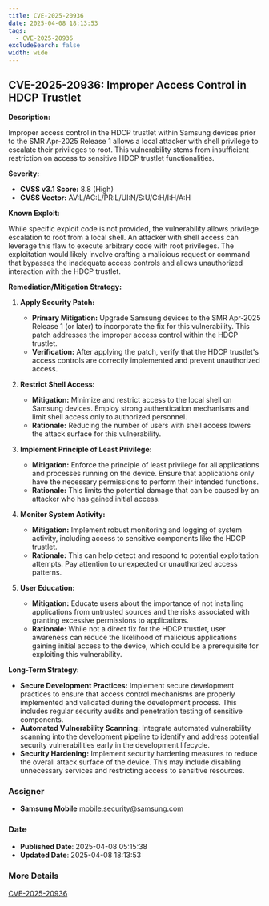```yaml
---
title: CVE-2025-20936
date: 2025-04-08 18:13:53
tags:
  - CVE-2025-20936
excludeSearch: false
width: wide
---
```


## CVE-2025-20936: Improper Access Control in HDCP Trustlet

**Description:**

Improper access control in the HDCP trustlet within Samsung devices prior to the SMR Apr-2025 Release 1 allows a local attacker with shell privilege to escalate their privileges to root. This vulnerability stems from insufficient restriction on access to sensitive HDCP trustlet functionalities.

**Severity:**

*   **CVSS v3.1 Score:** 8.8 (High)
*   **CVSS Vector:**  AV:L/AC:L/PR:L/UI:N/S:U/C:H/I:H/A:H

**Known Exploit:**

While specific exploit code is not provided, the vulnerability allows privilege escalation to root from a local shell. An attacker with shell access can leverage this flaw to execute arbitrary code with root privileges. The exploitation would likely involve crafting a malicious request or command that bypasses the inadequate access controls and allows unauthorized interaction with the HDCP trustlet.

**Remediation/Mitigation Strategy:**

1.  **Apply Security Patch:**
    *   **Primary Mitigation:** Upgrade Samsung devices to the SMR Apr-2025 Release 1 (or later) to incorporate the fix for this vulnerability. This patch addresses the improper access control within the HDCP trustlet.
    *   **Verification:**  After applying the patch, verify that the HDCP trustlet's access controls are correctly implemented and prevent unauthorized access.

2.  **Restrict Shell Access:**
    *   **Mitigation:** Minimize and restrict access to the local shell on Samsung devices. Employ strong authentication mechanisms and limit shell access only to authorized personnel.
    *   **Rationale:** Reducing the number of users with shell access lowers the attack surface for this vulnerability.

3.  **Implement Principle of Least Privilege:**
    *   **Mitigation:** Enforce the principle of least privilege for all applications and processes running on the device. Ensure that applications only have the necessary permissions to perform their intended functions.
    *   **Rationale:** This limits the potential damage that can be caused by an attacker who has gained initial access.

4.  **Monitor System Activity:**
    *   **Mitigation:** Implement robust monitoring and logging of system activity, including access to sensitive components like the HDCP trustlet.
    *   **Rationale:**  This can help detect and respond to potential exploitation attempts.  Pay attention to unexpected or unauthorized access patterns.

5.  **User Education:**
    *   **Mitigation:** Educate users about the importance of not installing applications from untrusted sources and the risks associated with granting excessive permissions to applications.
    *   **Rationale:** While not a direct fix for the HDCP trustlet, user awareness can reduce the likelihood of malicious applications gaining initial access to the device, which could be a prerequisite for exploiting this vulnerability.

**Long-Term Strategy:**

*   **Secure Development Practices:** Implement secure development practices to ensure that access control mechanisms are properly implemented and validated during the development process. This includes regular security audits and penetration testing of sensitive components.
*   **Automated Vulnerability Scanning:** Integrate automated vulnerability scanning into the development pipeline to identify and address potential security vulnerabilities early in the development lifecycle.
*   **Security Hardening:**  Implement security hardening measures to reduce the overall attack surface of the device. This may include disabling unnecessary services and restricting access to sensitive resources.

### Assigner
- **Samsung Mobile** <mobile.security@samsung.com>

### Date
- **Published Date**: 2025-04-08 05:15:38
- **Updated Date**: 2025-04-08 18:13:53

### More Details
[CVE-2025-20936](https://www.cvedetails.com/cve/CVE-2025-20936)